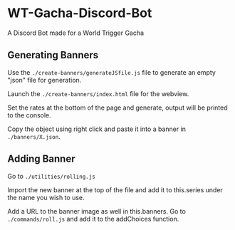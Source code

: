 # WT-Gacha-Discord-Bot
A Discord Bot made for a World Trigger Gacha

## Generating Banners
Use the `./create-banners/generateJSfile.js` file to generate an empty "json" file for generation.

Launch the `./create-banners/index.html` file for the webview.

Set the rates at the bottom of the page and generate, output will be printed to the console.

Copy the object using right click and paste it into a banner in `./banners/X.json`.

## Adding Banner
Go to `./utilities/rolling.js`

Import the new banner at the top of the file and add it to this.series under the name you wish to use.

Add a URL to the banner image as well in this.banners.
Go to `./commands/roll.js` and add it to the addChoices function.